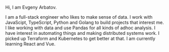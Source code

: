 Hi, I am Evgeny Arbatov.

I am a full-stack engineer who likes to make sense of data. I work with JavaScipt, TypeScript, Python and Golang to build projects that interest me. I like working with data and use Pandas for all kinds of adhoc analysis. I have interest in automating things and making distributed systems work. I picked up Terraform and Kubernetes to get better at that. I am currently learning React and Vue.


